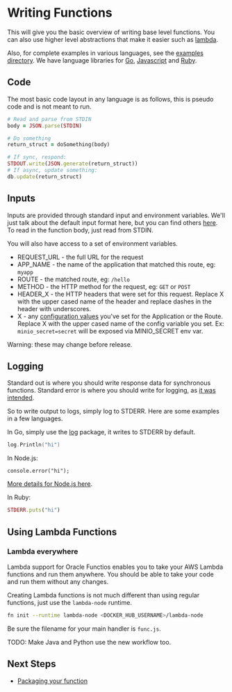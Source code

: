 # Writing Functions
 
This will give you the basic overview of writing base level functions. You can also use higher level
abstractions that make it easier such as [lambda](lambda/README.md).

Also, for complete examples in various languages, see the [examples directory](/examples).
We have language libraries for [Go](https://github.com/funcy/functions_go), [Javascript](https://github.com/treeder/functions_js) and
[Ruby](https://github.com/treeder/functions_ruby).

## Code

The most basic code layout in any language is as follows, this is pseudo code and is not meant to run.

```ruby
# Read and parse from STDIN
body = JSON.parse(STDIN)

# Do something
return_struct = doSomething(body)

# If sync, respond:
STDOUT.write(JSON.generate(return_struct))
# If async, update something:
db.update(return_struct)
```

## Inputs

Inputs are provided through standard input and environment variables. We'll just talk about the default input format here, but you can find others [here](function-format.md).
To read in the function body, just read from STDIN.

You will also have access to a set of environment variables.

* REQUEST_URL - the full URL for the request
* APP_NAME - the name of the application that matched this route, eg: `myapp`
* ROUTE - the matched route, eg: `/hello`
* METHOD - the HTTP method for the request, eg: `GET` or `POST`
* HEADER_X - the HTTP headers that were set for this request. Replace X with the upper cased name of the header and replace dashes in the header with underscores.
* X - any [configuration values](https://gitlab.oracledx.com/odx/functions/blob/master/fn/README.md#application-level-configuration) you've set
  for the Application or the Route. Replace X with the upper cased name of the config variable you set. Ex: `minio_secret=secret` will be exposed via MINIO_SECRET env var.

Warning: these may change before release.

## Logging

Standard out is where you should write response data for synchronous functions. Standard error
is where you should write for logging, as [it was intended](http://www.jstorimer.com/blogs/workingwithcode/7766119-when-to-use-stderr-instead-of-stdout).

So to write output to logs, simply log to STDERR. Here are some examples in a few languages.

In Go, simply use the [log](https://golang.org/pkg/log/) package, it writes to STDERR by default.

```go
log.Println("hi")
```

In Node.js:

```node
console.error("hi");
```

[More details for Node.js here](http://stackoverflow.com/a/27576486/105562).

In Ruby:

```ruby
STDERR.puts("hi")
```

## Using Lambda Functions

### Lambda everywhere

Lambda support for Oracle Functios enables you to take your AWS Lambda functions and run them
anywhere. You should be able to take your code and run them without any changes.

Creating Lambda functions is not much different than using regular functions, just use
the `lambda-node` runtime.

```sh
fn init --runtime lambda-node <DOCKER_HUB_USERNAME>/lambda-node
```

Be sure the filename for your main handler is `func.js`.

TODO: Make Java and Python use the new workflow too. 

## Next Steps

* [Packaging your function](packaging.md)
